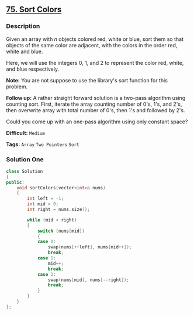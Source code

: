 ## [75. Sort Colors](https://leetcode.com/problems/sort-colors/description/)

### Description

Given an array with *n* objects colored red, white or blue, sort them so that objects of the same color are adjacent, with the colors in the order red, white and blue.

Here, we will use the integers 0, 1, and 2 to represent the color red, white, and blue respectively.

**Note:**
You are not suppose to use the library's sort function for this problem.

**Follow up:**
A rather straight forward solution is a two-pass algorithm using counting sort.
First, iterate the array counting number of 0's, 1's, and 2's, then overwrite array with total number of 0's, then 1's and followed by 2's.

Could you come up with an one-pass algorithm using only constant space?



**Difficult:** `Medium`

**Tags:** `Array` `Two Pointers` `Sort`



### Solution One

```c++
class Solution
{
public:
    void sortColors(vector<int>& nums)
    {
        int left = -1;
        int mid = 0;
        int right = nums.size();

        while (mid < right)
        {
            switch (nums[mid])
            {
            case 0:
                swap(nums[++left], nums[mid++]);
                break;
            case 1:
                mid++;
                break;
            case 2:
                swap(nums[mid], nums[--right]);
                break;
            }
        }
    }
};
```



